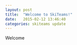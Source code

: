 ```yaml
---
layout: post
title:  "Welcome to SkiTeams!"
date:   2015-02-12 13:46:40
categories: skiteams update
---
```

Welcome
